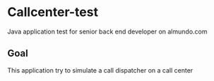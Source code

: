 # Callcenter-test
Java application test for senior back end developer on almundo.com

## Goal
This application try to simulate a call dispatcher on a call center
